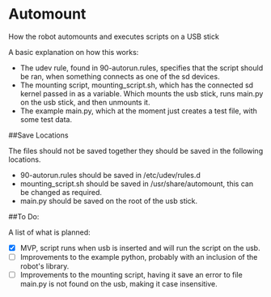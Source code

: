 # Automount
How the robot automounts and executes scripts on a USB stick

A basic explanation on how this works:

* The udev rule, found in 90-autorun.rules, specifies that the script should be ran, when something connects as one of the sd devices.
* The mounting script, mounting_script.sh, which has the connected sd kernel passed in as a variable. Which mounts the usb stick, runs main.py on the usb stick, and then unmounts it.
* The example main.py, which at the moment just creates a test file, with some test data.

##Save Locations

The files should not be saved together they should be saved in the following locations.
* 90-autorun.rules should be saved in /etc/udev/rules.d
* mounting_script.sh should be saved in /usr/share/automount, this can be changed as required.
* main.py should be saved on the root of the usb stick.


##To Do:

A list of what is planned:

- [x] MVP, script runs when usb is inserted and will run the script on the usb.
- [ ] Improvements to the example python, probably with an inclusion of the robot's library.
- [ ] Improvements to the mounting script, having it save an error to file main.py is not found on the usb, making it case insensitive.
